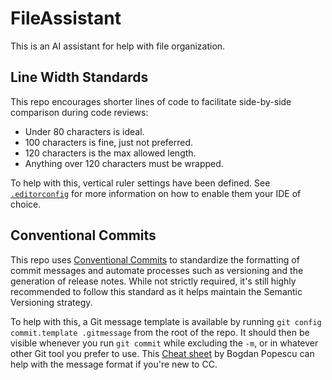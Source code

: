 # FileAssistant

This is an AI assistant for help with file organization.

## Line Width Standards

This repo encourages shorter lines of code
to facilitate side-by-side comparison during code reviews:

- Under 80 characters is ideal.
- 100 characters is fine, just not preferred.
- 120 characters is the max allowed length.
- Anything over 120 characters must be wrapped.

To help with this, vertical ruler settings have been defined.
See [`.editorconfig`](./.editorconfig) for more information
on how to enable them your IDE of choice.

## Conventional Commits

This repo uses [Conventional Commits](https://www.conventionalcommits.org)
to standardize the formatting of commit messages and
automate processes such as versioning and the generation of release notes.
While not strictly required,
it's still highly recommended to follow this standard
as it helps maintain the Semantic Versioning strategy.

To help with this, a Git message template is available by running
`git config commit.template .gitmessage` from the root of the repo.
It should then be visible whenever you run `git commit` while excluding the `-m`,
or in whatever other Git tool you prefer to use. This
[Cheat sheet](https://kapeli.com/cheat_sheets/Conventional_Commits.docset/Contents/Resources/Documents/index)
by Bogdan Popescu can help with the message format if you're new to CC.
